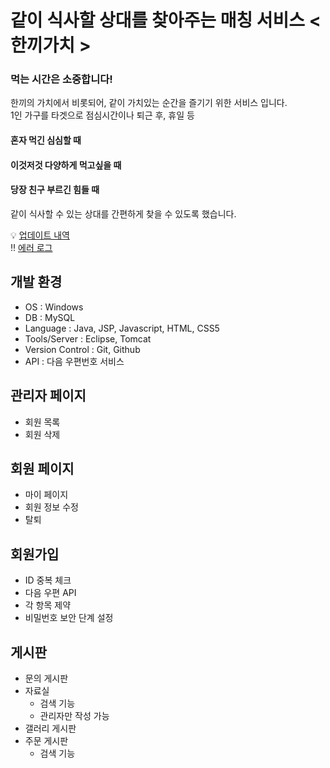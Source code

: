 #  같이 식사할 상대를 찾아주는 매칭 서비스 < 한끼가치 >
 
 ### 먹는 시간은 소중합니다!
 한끼의 가치에서 비롯되어, 같이 가치있는 순간을 즐기기 위한 서비스 입니다.   
 1인 가구를 타겟으로 점심시간이나 퇴근 후, 휴일 등 
 
 #### 혼자 먹긴 심심할 때
 
 #### 이것저것 다양하게 먹고싶을 때
 
 #### 당장 친구 부르긴 힘들 때

 같이 식사할 수 있는 상대를 간편하게 찾을 수 있도록 했습니다.
 

💡 [업데이트 내역](https://github.com/kizuc/project1/blob/main/update.md)<br>
‼ [에러 로그](https://github.com/kizuc/project1/blob/main/error.md)

## 개발 환경
- OS : Windows
- DB : MySQL
- Language : Java, JSP, Javascript, HTML, CSS5
- Tools/Server : Eclipse, Tomcat
- Version Control : Git, Github
- API : 다음 우편번호 서비스

## 관리자 페이지
  - 회원 목록
  - 회원 삭제
 
## 회원 페이지
  - 마이 페이지
  - 회원 정보 수정
  - 탈퇴
  
## 회원가입
  - ID 중복 체크
  - 다음 우편 API
  - 각 항목 제약
  - 비밀번호 보안 단계 설정
  
## 게시판
  - 문의 게시판
  - 자료실
    + 검색 기능
    + 관리자만 작성 가능
  - 갤러리 게시판
  - 주문 게시판
    + 검색 기능
  
